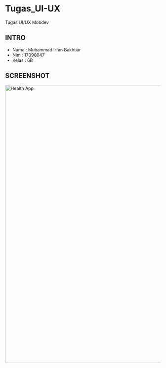 # Tugas_UI-UX
Tugas UI/UX Mobdev
## INTRO
-   Nama : Muhammad Irfan Bakhtiar<br>
-   Nim  : 17090047<br>
-   Kelas : 6B

## SCREENSHOT
<img src="https://raw.githubusercontent.com/ifmystery/Tugas_UI-UX/master/Health%20App.png" height="900" alt="Health App" />
